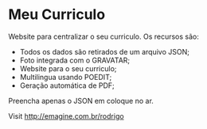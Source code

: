 # Meu Curriculo
Website para centralizar o seu curriculo. Os recursos são:
- Todos os dados são retirados de um arquivo JSON;
- Foto integrada com o GRAVATAR;
- Website para o seu curriculo;
- Multilingua usando POEDIT;
- Geração automática de PDF;

Preencha apenas o JSON em coloque no ar. 

Visit http://emagine.com.br/rodrigo


